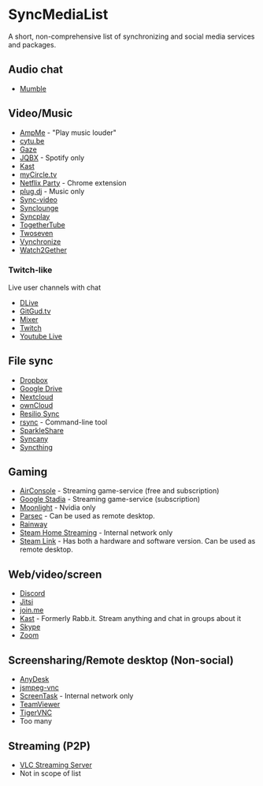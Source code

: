 # SyncMediaList

A short, non-comprehensive list of synchronizing and social media services and packages.

## Audio chat

- [Mumble](https://www.mumble.info/)

## Video/Music

- [AmpMe](https://www.ampme.com/) - "Play music louder" 
- [cytu.be](https://cytu.be/)
- [Gaze](https://letsgaze.com/)
- [JQBX](https://www.jqbx.fm/) - Spotify only
- [Kast](https://kast.gg/)
- [myCircle.tv](https://www.mycircle.tv/)
- [Netflix Party](https://www.netflixparty.com/) - Chrome extension
- [plug.dj](https://plug.dj) - Music only
- [Sync-video](https://www.sync-video.com/)
- [Synclounge](https://synclounge.tv/)
- [Syncplay](https://syncplay.pl/)
- [TogetherTube](https://togethertube.com/)
- [Twoseven](https://twoseven.xyz/)
- [Vynchronize](https://vynchronize.herokuapp.com/)
- [Watch2Gether](https://www.watch2gether.com/)

### Twitch-like
Live user channels with chat

- [DLive](htttps://dlive.tv)
- [GitGud.tv](http://gitgud.tv/)
- [Mixer](https://mixer.com/)
- [Twitch](https://twitch.tv)
- [Youtube Live](https://www.youtube.com/live_dashboard_splash)

## File sync

- [Dropbox](https://www.dropbox.com/)
- [Google Drive](https://www.google.com/drive/)
- [Nextcloud](https://nextcloud.com/)
- [ownCloud](https://owncloud.org/)
- [Resilio Sync](https://www.resilio.com/individuals-sync/)
- [rsync](https://www.samba.org/rsync/) - Command-line tool
- [SparkleShare](http://sparkleshare.org/)
- [Syncany](https://www.syncany.org/)
- [Syncthing](https://syncthing.net/)

## Gaming

- [AirConsole](https://www.airconsole.com/) - Streaming game-service (free and subscription)
- [Google Stadia](https://stadia.google.com/) - Streaming game-service (subscription)
- [Moonlight](https://moonlight-stream.org/) - Nvidia only
- [Parsec](https://parsecgaming.com/) - Can be used as remote desktop.
- [Rainway](https://rainway.com/)
- [Steam Home Streaming](https://store.steampowered.com/streaming/) - Internal network only
- [Steam Link](https://store.steampowered.com/steamlink/about/) - Has both a hardware and software version. Can be used as remote desktop.

## Web/video/screen

- [Discord](https://discordapp.com/)
- [Jitsi](https://jitsi.org/)
- [join.me](https://www.join.me/screen-sharing)
- [Kast](https://kast.gg/) - Formerly Rabb.it. Stream anything and chat in groups about it
- [Skype](https://skype.com/)
- [Zoom](https://zoom.us/)

## Screensharing/Remote desktop (Non-social)

- [AnyDesk](https://anydesk.com/)
- [jsmpeg-vnc](https://github.com/phoboslab/jsmpeg-vnc)
- [ScreenTask](https://screentask.me/) - Internal network only
- [TeamViewer](https://www.teamviewer.com/)
- [TigerVNC](https://tigervnc.org/)
- Too many

## Streaming (P2P)

- [VLC Streaming Server](https://www.videolan.org/vlc/index.html)
- Not in scope of list
